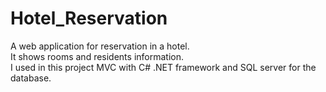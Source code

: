 # Hotel_Reservation
A web application for reservation in a hotel. </br>
It shows rooms and residents information. </br>
I used in this project MVC with C# .NET framework and SQL server for the database. </br>
